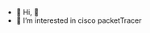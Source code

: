 - 👋 Hi, 👀
- 👀 I’m interested in  cisco packetTracer




<!---
 `README.md` (this file) appears on your GitHub profile.
--->
